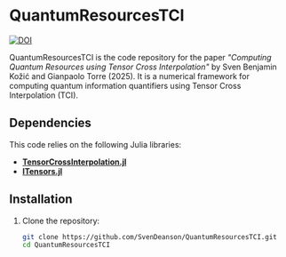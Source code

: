 # QuantumResourcesTCI

[![DOI](https://zenodo.org/badge/926563011.svg)](https://doi.org/10.5281/zenodo.14808255)

QuantumResourcesTCI is the code repository for the paper *"Computing Quantum Resources using Tensor Cross Interpolation"* by Sven Benjamin Kožić and Gianpaolo Torre (2025). It is a numerical framework for computing quantum information quantifiers using Tensor Cross Interpolation (TCI).

## Dependencies

This code relies on the following Julia libraries:

- [**TensorCrossInterpolation.jl**](https://github.com/tensor4all/TensorCrossInterpolation.jl)
- [**ITensors.jl**](https://github.com/ITensor/ITensors.jl)

## Installation

1. Clone the repository:

   ```bash
   git clone https://github.com/SvenDeanson/QuantumResourcesTCI.git
   cd QuantumResourcesTCI
